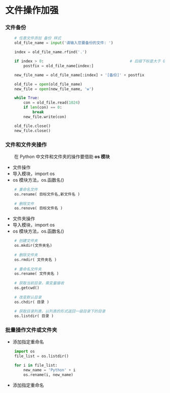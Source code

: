 # 文件操作加强

### 文件备份



```python
    # 任意文件添加 备份 样式
    old_file_name = input('请输入您要备份的文件: ')

    index = old_file_name.rfind('.')

    if index > 0:                                      # 后缀下标是大于 0 的
        postfix = old_file_name[index:]

    new_file_name = old_file_name[:index] + '[备份]' + postfix

    old_file = open(old_file_name)
    new_file = open(new_file_name, 'w')

    while True:
        con = old_file.read(1024)
        if len(con) == 0:
            break
        new_file.write(con)

    old_file.close()
    new_file.close()
```

### 文件和文件夹操作
&emsp;&emsp;在 Python 中文件和文件夹的操作要借助 **os 模块**

*  文件操作
  *  导入模块，import os
  *  os 模块方法，os.函数名()
  
  ```python
      # 重命名文件
      os.rename( 目标文件名,新文件名 )
      
      # 删除文件
      os.renove( 目标文件名 )
  ```

*  文件夹操作
  *  导入模块，import os
  *  os 模块方法，os.函数名()
  
  ```python
      # 创建文件夹
      os.mkdir(文件夹名)
      
      # 删除文件夹
      os.rmdir( 文件夹名 )
      
      # 重命名文件夹
      os.rename( 文件夹名 )
      
      # 获取当前目录，需变量接收
      os.getcwd()
      
      # 改变默认目录
      os.chdir( 目录 )
      
      # 获取目录列表，以列表的形式返回一级目录下的目录
      os.listdir( 目录 )
  ```


### 批量操作文件或文件夹
* 添加指定重命名


```python
    import os
    file_list = os.listdir()

    for i in file_list:
        new_name = 'Python' + i
        os.rename(i, new_name)

```

* 添加指定重命名















